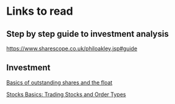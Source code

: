 # Links to read

## Step by step guide to investment analysis

https://www.sharescope.co.uk/philoakley.jsp#guide



## Investment

[Basics of outstanding shares and the float](https://www.investopedia.com/articles/basics/03/030703.asp)

[Stocks Basics: Trading Stocks and Order Types](https://www.investopedia.com/university/stocks/stocks4.asp)